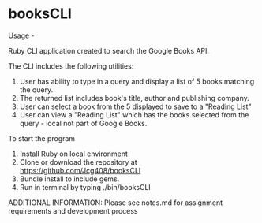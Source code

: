 # booksCLI
Usage -

Ruby CLI application created to search the Google Books API.

The CLI includes the following utilities:

1. User has ability to type in a query and display a list of 5 books matching the query.
2. The returned list includes book's title, author and publishing company.
3. User can select a book from the 5 displayed to save to a "Reading List"
4. User can view a "Reading List" which has the books selected from the query - local not part of Google Books.

To start the program
1. Install Ruby on local environment
2. Clone or download the repository at https://github.com/Jcg408/booksCLI
3. Bundle install to include gems.
4. Run in terminal by typing ./bin/booksCLI

ADDITIONAL INFORMATION:
Please see notes.md for assignment requirements and development process